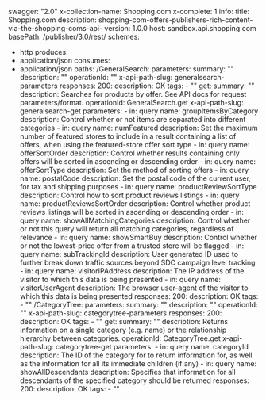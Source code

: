 swagger: "2.0"
x-collection-name: Shopping.com
x-complete: 1
info:
  title: Shopping.com
  description: shopping-com-offers-publishers-rich-content-via-the-shopping-coms-api-
  version: 1.0.0
host: sandbox.api.shopping.com
basePath: /publisher/3.0/rest/
schemes:
- http
produces:
- application/json
consumes:
- application/json
paths:
  /GeneralSearch:
    parameters:
      summary: ""
      description: ""
      operationId: ""
      x-api-path-slug: generalsearch-parameters
      responses:
        200:
          description: OK
      tags:
      - ""
    get:
      summary: ""
      description: Searches for products by offer. See API docs for request parameters/format.
      operationId: GeneralSearch.get
      x-api-path-slug: generalsearch-get
      parameters:
      - in: query
        name: groupItemsByCategory
        description: Control whether or not items are separated into different categories
      - in: query
        name: numFeatured
        description: Set the maximum number of featured stores to include in a result
          containing a list of offers, when using the featured-store offer sort type
      - in: query
        name: offerSortOrder
        description: Control whether results containing only offers will be sorted
          in ascending or descending order
      - in: query
        name: offerSortType
        description: Set the method of sorting offers
      - in: query
        name: postalCode
        description: Set the postal code of the current user, for tax and shipping
          purposes
      - in: query
        name: productReviewSortType
        description: Control how to sort product reviews listings
      - in: query
        name: productReviewsSortOrder
        description: Control whether product reviews listings will be sorted in ascending
          or descending order
      - in: query
        name: showAllMatchingCategories
        description: Control whether or not this query will return all matching categories,
          regardless of relevance
      - in: query
        name: showSmartBuy
        description: Control whether or not the lowest-price offer from a trusted
          store will be flagged
      - in: query
        name: subTrackingId
        description: User generated ID used to further break down traffic sources
          beyond SDC campaign level tracking
      - in: query
        name: visitorIPAddress
        description: The IP address of the visitor to which this data is being presented
      - in: query
        name: visitorUserAgent
        description: The browser user-agent of the visitor to which this data is being
          presented
      responses:
        200:
          description: OK
      tags:
      - ""
  /CategoryTree:
    parameters:
      summary: ""
      description: ""
      operationId: ""
      x-api-path-slug: categorytree-parameters
      responses:
        200:
          description: OK
      tags:
      - ""
    get:
      summary: ""
      description: Returns information on a single category (e.g. name) or the relationship
        hierarchy between categories.
      operationId: CategoryTree.get
      x-api-path-slug: categorytree-get
      parameters:
      - in: query
        name: categoryId
        description: The ID of the category for to return information for, as well
          as the information for all its immediate children (if any)
      - in: query
        name: showAllDescendants
        description: Specifies that information for all descendants of the specified
          category should be returned
      responses:
        200:
          description: OK
      tags:
      - ""
